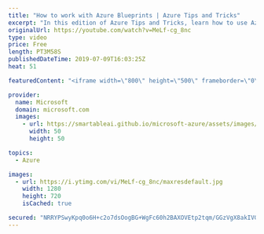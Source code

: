 ```yaml
---
title: "How to work with Azure Blueprints | Azure Tips and Tricks"
excerpt: "In this edition of Azure Tips and Tricks, learn how to use Azure Blueprints to create, assign, and version artifacts for your projects.   For more tips and tricks, visit: http://azuredev.tips   Get started with 12 months of free services and $200 USD in credit. Create your free account today with Microsoft"
originalUrl: https://youtube.com/watch?v=MeLf-cg_8nc
type: video
price: Free
length: PT3M58S
publishedDateTime: 2019-07-09T16:03:25Z
heat: 51

featuredContent: "<iframe width=\"800\" height=\"500\" frameborder=\"0\" src=\"https://www.youtube.com/embed/MeLf-cg_8nc\" allow=\"accelerometer; autoplay; encrypted-media; gyroscope; picture-in-picture\" allowfullscreen></iframe>"

provider:
  name: Microsoft
  domain: microsoft.com
  images:
    - url: https://smartableai.github.io/microsoft-azure/assets/images/organizations/microsoft.com-50x50.jpg
      width: 50
      height: 50

topics:
  - Azure

images:
  - url: https://i.ytimg.com/vi/MeLf-cg_8nc/maxresdefault.jpg
    width: 1280
    height: 720
    isCached: true

secured: "NRRYPSwyKpq0o6H+c2o7dsOogBG+WgFc60h2BAXOVEtp2tqm/GGzVgX8akIVGR2DcGu3q+6/eqL8B/Ry3NfzMO/FFVlYpAJA1+dVrau7RIoKDxehniItsmSndwjy++P3sx1GCH4PzNrc1miZ80Gtgihon09JUb9qJcTmOC072tvFAN5dXOen77WY+cltRfl2HcT8mmwz8JY03Q0YTj/8bwA6joL1/bGgVLRf+INtkm4ph6VF2GXjA0YyIqGLy6NCQX0pEGMQ6VXkWWeMqQ9lOYHcwFCktTENJPcqj7WFjdhRX6QLETSUgyjjULasWttDirQBwJumJUYE1Ks+ZPwLZvkpRP6b11jVgINPbMRCmVXbhSKEGkijI3tPMEEFWZoEejA8H/AGVeFKL0SSt41qv5njdw7NbrRmsIMMWQM0WhQ=;ta1De/M+m30/nK9WNjCICA=="
---
```



